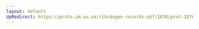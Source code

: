 ```yaml
---
layout: default
UpRedirect: https://pruto.im.uu.se/riksdagen-records-pdf/1876/prot-1876--ak--003/prot-1876--ak--003_013.pdf
---
```

